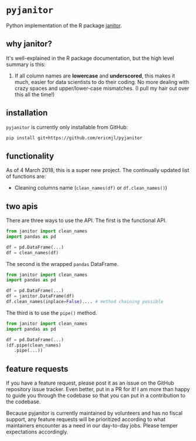 # `pyjanitor`

Python implementation of the R package [janitor](https://github.com/sfirke/janitor).

## why janitor?

It's well-explained in the R package documentation, but the high level summary is this:

1. If all column names are **lowercase** and **underscored**, this makes it much, easier for data scientists to do their coding. No more dealing with crazy spaces and upper/lower-case mismatches. (I pull my hair out over this all the time!)

## installation

`pyjanitor` is currently only installable from GitHub:

```bash
pip install git+https://github.com/ericmjl/pyjanitor
```

## functionality

As of 4 March 2018, this is a super new project. The continually updated list of functions are:

- Cleaning columns name (`clean_names(df)` or `df.clean_names()`)

## two apis

There are three ways to use the API. The first is the functional API.

```python
from janitor import clean_names
import pandas as pd

df = pd.DataFrame(...)
df = clean_names(df)
```

The second is the wrapped `pandas` DataFrame.

```python
from janitor import clean_names
import pandas as pd

df = pd.DataFrame(...)
df = janitor.DataFrame(df)
df.clean_names(inplace=False).... # method chaining possible
```

The third is to use the `pipe()` method.

```python
from janitor import clean_names
import pandas as pd

df = pd.DataFrame(...)
(df.pipe(clean_names)
   .pipe(...))
```

## feature requests

If you have a feature request, please post it as an issue on the GitHub repository issue tracker. Even better, put in a PR for it! I am more than happy to guide you through the codebase so that you can put in a contribution to the codebase.

Because pyjanitor is currently maintained by volunteers and has no fiscal support, any feature requests will be prioritized according to what maintainers encounter as a need in our day-to-day jobs. Please temper expectations accordingly.
